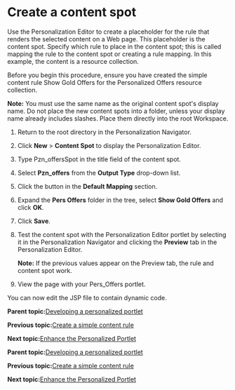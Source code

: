# Create a content spot 

Use the Personalization Editor to create a placeholder for the rule that renders the selected content on a Web page. This placeholder is the content spot. Specify which rule to place in the content spot; this is called mapping the rule to the content spot or creating a rule mapping. In this example, the content is a resource collection.

Before you begin this procedure, ensure you have created the simple content rule Show Gold Offers for the Personalized Offers resource collection.

**Note:** You must use the same name as the original content spot's display name. Do not place the new content spots into a folder, unless your display name already includes slashes. Place them directly into the root Workspace.

1.  Return to the root directory in the Personalization Navigator.

2.  Click **New** \> **Content Spot** to display the Personalization Editor.

3.  Type Pzn\_offersSpot in the title field of the content spot.

4.  Select **Pzn\_offers** from the **Output Type** drop-down list.

5.  Click the button in the **Default Mapping** section.

6.  Expand the **Pers Offers** folder in the tree, select **Show Gold Offers** and click **OK**.

7.  Click **Save**.

8.  Test the content spot with the Personalization Editor portlet by selecting it in the Personalization Navigator and clicking the **Preview** tab in the Personalization Editor.

    **Note:** If the previous values appear on the Preview tab, the rule and content spot work.

9.  View the page with your Pers\_Offers portlet.


You can now edit the JSP file to contain dynamic code.

**Parent topic:**[Developing a personalized portlet ](../pzn/pzn_demooverview.md)

**Previous topic:**[Create a simple content rule ](../pzn/pzn_demo_create_simple_content_rule.md)

**Next topic:**[Enhance the Personalized Portlet ](../pzn/pzn_demo_enhance_personalized_portlet.md)

**Parent topic:**[Developing a personalized portlet ](../pzn/pzn_demooverview.md)

**Previous topic:**[Create a simple content rule ](../pzn/pzn_demo_create_simple_content_rule.md)

**Next topic:**[Enhance the Personalized Portlet ](../pzn/pzn_demo_enhance_personalized_portlet.md)

